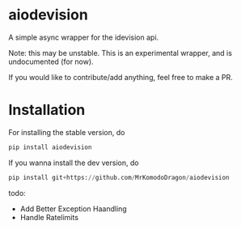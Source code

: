 # aiodevision
A simple async wrapper for the idevision api.

Note: this may be unstable. This is an experimental wrapper, and is undocumented (for now).

If you would like to contribute/add anything, feel free to make a PR.

# Installation
For installing the stable version, do
```py
pip install aiodevision
```

If you wanna install the dev version, do
```py
pip install git+https://github.com/MrKomodoDragon/aiodevision
```


todo:
- Add Better Exception Haandling
- Handle Ratelimits 



